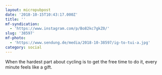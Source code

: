 ```yaml
---
layout: micropubpost
date: '2018-10-15T10:43:17.000Z'
title: ''
mf-syndication:
  - 'https://www.instagram.com/p/Bo82kc7gkZ0/'
slug: '38597'
mf-photo:
  - 'https://www.sendung.de/media/2018-10-38597/ig-to-tui-a.jpg'
category: social
---
```

When the hardest part about cycling is to get the free time to do it, every minute feels like a gift.
